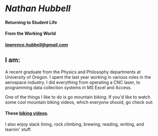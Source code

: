 
*Nathan Hubbell*
========

#### Returning to Student Life
#### From the Working World
##### lawrence.hubbell@gmail.com

## I am: 		

A recent graduate from the Physics and Philosophy departments at University of Oregon. I spent the last year working in various roles in the aerospace industry. I did everything from operating a CNC laser, to programming data collection systems in MS Excel and Access.

One of the things I like to do is go mountain biking. If you'd like to watch some cool mountain biking videos, which everyone should, go check out:

#### These [biking videos](http://www.pinkbike.com/video/vodlist/ "Title").

I also enjoy slack lining, rock climbing, brewing, reading, writing, and learnin' stuff.
